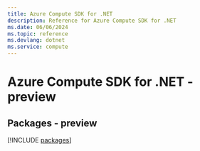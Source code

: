 ```yaml
---
title: Azure Compute SDK for .NET
description: Reference for Azure Compute SDK for .NET
ms.date: 06/06/2024
ms.topic: reference
ms.devlang: dotnet
ms.service: compute
---
```

# Azure Compute SDK for .NET - preview
## Packages - preview
[!INCLUDE [packages](compute-index.md)]
